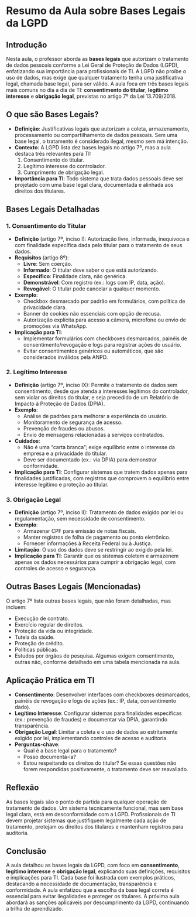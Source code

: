 # Resumo da Aula sobre Bases Legais da LGPD

## Introdução
Nesta aula, o professor aborda as **bases legais** que autorizam o tratamento de dados pessoais conforme a Lei Geral de Proteção de Dados (LGPD), enfatizando sua importância para profissionais de TI. A LGPD não proíbe o uso de dados, mas exige que qualquer tratamento tenha uma justificativa legal, chamada base legal, para ser válido. A aula foca em três bases legais mais comuns no dia a dia de TI: **consentimento do titular**, **legítimo interesse** e **obrigação legal**, previstas no artigo 7º da Lei 13.709/2018.

## O que são Bases Legais?
- **Definição**: Justificativas legais que autorizam a coleta, armazenamento, processamento ou compartilhamento de dados pessoais. Sem uma base legal, o tratamento é considerado ilegal, mesmo sem má intenção.
- **Contexto**: A LGPD lista dez bases legais no artigo 7º, mas a aula destaca três relevantes para TI:
  1. Consentimento do titular.
  2. Legítimo interesse do controlador.
  3. Cumprimento de obrigação legal.
- **Importância para TI**: Todo sistema que trata dados pessoais deve ser projetado com uma base legal clara, documentada e alinhada aos direitos dos titulares.

## Bases Legais Detalhadas

### 1. Consentimento do Titular
- **Definição** (artigo 7º, inciso I): Autorização livre, informada, inequívoca e com finalidade específica dada pelo titular para o tratamento de seus dados.
- **Requisitos** (artigo 8º):
  - **Livre**: Sem coerção.
  - **Informado**: O titular deve saber o que está autorizando.
  - **Específico**: Finalidade clara, não genérica.
  - **Demonstrável**: Com registro (ex.: logs com IP, data, ação).
  - **Revogável**: O titular pode cancelar a qualquer momento.
- **Exemplo**:
  - Checkbox desmarcado por padrão em formulários, com política de privacidade clara.
  - Banner de cookies não essenciais com opção de recusa.
  - Autorização explícita para acesso a câmera, microfone ou envio de promoções via WhatsApp.
- **Implicação para TI**:
  - Implementar formulários com checkboxes desmarcados, painéis de consentimento/revogação e logs para registrar ações do usuário.
  - Evitar consentimentos genéricos ou automáticos, que são considerados inválidos pela ANPD.

### 2. Legítimo Interesse
- **Definição** (artigo 7º, inciso IX): Permite o tratamento de dados sem consentimento, desde que atenda a interesses legítimos do controlador, sem violar os direitos do titular, e seja precedido de um Relatório de Impacto à Proteção de Dados (DPIA).
- **Exemplo**:
  - Análise de padrões para melhorar a experiência do usuário.
  - Monitoramento de segurança de acesso.
  - Prevenção de fraudes ou abusos.
  - Envio de mensagens relacionadas a serviços contratados.
- **Cuidados**:
  - Não é uma “carta branca”; exige equilíbrio entre o interesse da empresa e a privacidade do titular.
  - Deve ser documentado (ex.: via DPIA) para demonstrar conformidade.
- **Implicação para TI**: Configurar sistemas que tratem dados apenas para finalidades justificadas, com registros que comprovem o equilíbrio entre interesse legítimo e proteção ao titular.

### 3. Obrigação Legal
- **Definição** (artigo 7º, inciso II): Tratamento de dados exigido por lei ou regulamentação, sem necessidade de consentimento.
- **Exemplo**:
  - Armazenar CPF para emissão de notas fiscais.
  - Manter registros de folha de pagamento ou ponto eletrônico.
  - Fornecer informações à Receita Federal ou à Justiça.
- **Limitação**: O uso dos dados deve se restringir ao exigido pela lei.
- **Implicação para TI**: Garantir que os sistemas coletem e armazenem apenas os dados necessários para cumprir a obrigação legal, com controles de acesso e segurança.

## Outras Bases Legais (Mencionadas)
O artigo 7º lista outras bases legais, que não foram detalhadas, mas incluem:
- Execução de contrato.
- Exercício regular de direitos.
- Proteção da vida ou integridade.
- Tutela da saúde.
- Proteção de crédito.
- Políticas públicas.
- Estudos por órgãos de pesquisa.
Algumas exigem consentimento, outras não, conforme detalhado em uma tabela mencionada na aula.

## Aplicação Prática em TI
- **Consentimento**: Desenvolver interfaces com checkboxes desmarcados, painéis de revogação e logs de ações (ex.: IP, data, consentimento dado).
- **Legítimo Interesse**: Configurar sistemas para finalidades específicas (ex.: prevenção de fraudes) e documentar via DPIA, garantindo transparência.
- **Obrigação Legal**: Limitar a coleta e o uso de dados ao estritamente exigido por lei, implementando controles de acesso e auditoria.
- **Perguntas-chave**:
  - Qual é a base legal para o tratamento?
  - Posso documentá-la?
  - Estou respeitando os direitos do titular?
Se essas questões não forem respondidas positivamente, o tratamento deve ser reavaliado.

## Reflexão
As bases legais são o ponto de partida para qualquer operação de tratamento de dados. Um sistema tecnicamente funcional, mas sem base legal clara, está em desconformidade com a LGPD. Profissionais de TI devem projetar sistemas que justifiquem legalmente cada ação de tratamento, protejam os direitos dos titulares e mantenham registros para auditoria.

## Conclusão
A aula detalhou as bases legais da LGPD, com foco em **consentimento**, **legítimo interesse** e **obrigação legal**, explicando suas definições, requisitos e implicações para TI. Cada base foi ilustrada com exemplos práticos, destacando a necessidade de documentação, transparência e conformidade. A aula enfatizou que a escolha da base legal correta é essencial para evitar ilegalidades e proteger os titulares. A próxima aula abordará as sanções aplicáveis por descumprimento da LGPD, continuando a trilha de aprendizado.